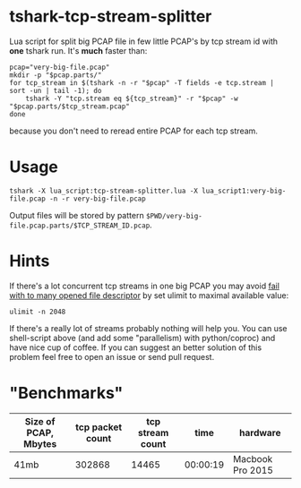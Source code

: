 # tshark-tcp-stream-splitter

Lua script for split big PCAP file in few little PCAP's by tcp stream id with **one** tshark run. It's **much** faster than:

``` shell
pcap="very-big-file.pcap"
mkdir -p "$pcap.parts/"
for tcp_stream in $(tshark -n -r "$pcap" -T fields -e tcp.stream | sort -un | tail -1); do
    tshark -Y "tcp.stream eq ${tcp_stream}" -r "$pcap" -w "$pcap.parts/$tcp_stream.pcap"
done
```

because you don't need to reread entire PCAP for each tcp stream.

# Usage

``` shell
tshark -X lua_script:tcp-stream-splitter.lua -X lua_script1:very-big-file.pcap -n -r very-big-file.pcap
```

Output files will be stored by pattern `$PWD/very-big-file.pcap.parts/$TCP_STREAM_ID.pcap`.

# Hints

If there's a lot concurrent tcp streams in one big PCAP you may avoid [fail with to many opened file descriptor](https://github.com/strizhechenko/tshark-tcp-stream-splitter/issues/1) by set ulimit to maximal available value:

```
ulimit -n 2048
```

If there's a really lot of streams probably nothing will help you. You can use shell-script above (and add some "parallelism) with python/coproc) and have nice cup of coffee. If you can suggest an better solution of this problem feel free to open an issue or send pull request.

# "Benchmarks"

| Size of PCAP, Mbytes | tcp packet count | tcp stream count | time | hardware |
| ---- | ---- | ---- | ---- | ---- |
| 41mb | 302868 | 14465 | 00:00:19 | Macbook Pro 2015 |
